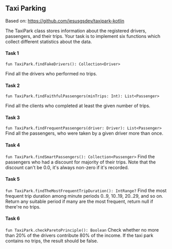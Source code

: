 ## Taxi Parking

Based on: https://github.com/jesusgsdev/taxipark-kotlin

The TaxiPark class stores information about the registered drivers, passengers, and their trips. Your task is to implement six functions which collect different statistics about the data.

#### Task 1

```fun TaxiPark.findFakeDrivers(): Collection<Driver>```

Find all the drivers who performed no trips.

#### Task 2

```fun TaxiPark.findFaithfulPassengers(minTrips: Int): List<Passenger>```

Find all the clients who completed at least the given number of trips.

#### Task 3

```fun TaxiPark.findFrequentPassengers(driver: Driver): List<Passenger>```
Find all the passengers, who were taken by a given driver more than once.

#### Task 4

```fun TaxiPark.findSmartPassengers(): Collection<Passenger>```
Find the passengers who had a discount for majority of their trips. Note that the discount can't be 0.0, it's always non-zero if it's recorded.

#### Task 5

```fun TaxiPark.findTheMostFrequentTripDuration(): IntRange?```
Find the most frequent trip duration among minute periods 0..9, 10..19, 20..29, and so on. Return any suitable period if many are the most frequent, return null if there're no trips.

#### Task 6

```fun TaxiPark.checkParetoPrinciple(): Boolean```
Check whether no more than 20% of the drivers contribute 80% of the income. If the taxi park contains no trips, the result should be false.